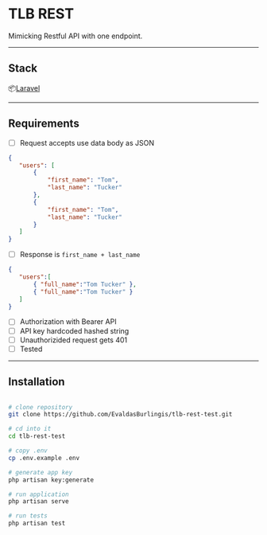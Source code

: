 # TLB REST

Mimicking Restful API with one endpoint.

---

## Stack

📦[Laravel](https://laravel.com/)

---

## Requirements

* [ ] Request accepts use data body as JSON
 ```json
 {
    "users": [
        {
            "first_name": "Tom",
            "last_name": "Tucker"
        },
        {
            "first_name": "Tom",
            "last_name": "Tucker"
        }
    ]
}
 ```

 * [ ] Response is `first_name + last_name`
 ```json
 {
    "users":[
        { "full_name":"Tom Tucker" },
        { "full_name":"Tom Tucker" }
    ]
}
 ```

 * [ ] Authorization with Bearer API
 * [ ] API key hardcoded hashed string
 * [ ] Unauthorizided request gets 401
 * [ ] Tested

---

## Installation

```bash

# clone repository
git clone https://github.com/EvaldasBurlingis/tlb-rest-test.git

# cd into it
cd tlb-rest-test

# copy .env
cp .env.example .env

# generate app key
php artisan key:generate

# run application 
php artisan serve

# run tests
php artisan test
```

